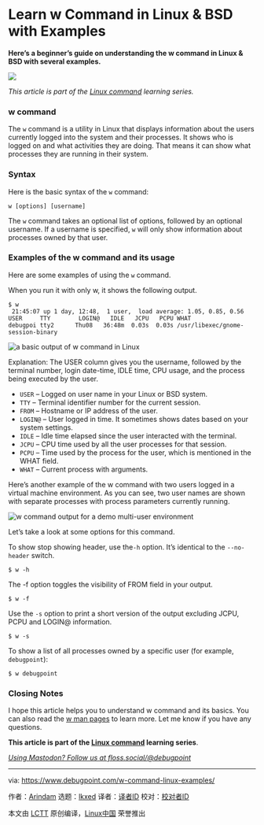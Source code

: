 [#]: subject: "Learn w Command in Linux & BSD with Examples"
[#]: via: "https://www.debugpoint.com/w-command-linux-examples/"
[#]: author: "Arindam https://www.debugpoint.com/author/admin1/"
[#]: collector: "lkxed"
[#]: translator: " "
[#]: reviewer: " "
[#]: publisher: " "
[#]: url: " "

Learn w Command in Linux & BSD with Examples
======

**Here’s a beginner’s guide on understanding the w command in Linux & BSD with several examples.**

![][1]

_This article is part of the [Linux command][2] learning series._

### w command

The `w` command is a utility in Linux that displays information about the users currently logged into the system and their processes. It shows who is logged on and what activities they are doing. That means it can show what processes they are running in their system.

### Syntax

Here is the basic syntax of the `w` command:

```
w [options] [username]
```

The `w` command takes an optional list of options, followed by an optional username. If a username is specified, `w` will only show information about processes owned by that user.

### Examples of the w command and its usage

Here are some examples of using the `w` command.

When you run it with only w, it shows the following output.

```
$ w
 21:45:07 up 1 day, 12:48,  1 user,  load average: 1.05, 0.85, 0.56
USER     TTY        LOGIN@   IDLE   JCPU   PCPU WHAT
debugpoi tty2      Thu08   36:48m  0.03s  0.03s /usr/libexec/gnome-session-binary
```

![a basic output of w command in Linux][3]

Explanation: The USER column gives you the username, followed by the terminal number, login date-time, IDLE time, CPU usage, and the process being executed by the user.

- `USER` – Logged on user name in your Linux or BSD system.
- `TTY` – Terminal identifier number for the current session.
- `FROM` – Hostname or IP address of the user.
- `LOGIN@` – User logged in time. It sometimes shows dates based on your system settings.
- `IDLE` – Idle time elapsed since the user interacted with the terminal.
- `JCPU` – CPU time used by all the user processes for that session.
- `PCPU` – Time used by the process for the user, which is mentioned in the WHAT field.
- `WHAT` – Current process with arguments.

Here’s another example of the w command with two users logged in a virtual machine environment. As you can see, two user names are shown with separate processes with process parameters currently running.

![w command output for a demo multi-user environment][4]

Let’s take a look at some options for this command.

To show stop showing header, use the`-h` option. It’s identical to the `--no-header` switch.

```
$ w -h
```

The -f option toggles the visibility of FROM field in your output.

```
$ w -f
```

Use the `-s` option to print a short version of the output excluding JCPU, PCPU and LOGIN@ information.

```
$ w -s
```

To show a list of all processes owned by a specific user (for example, `debugpoint`):

```
$ w debugpoint
```

### Closing Notes

I hope this article helps you to understand w command and its basics. You can also read the [w man pages][5] to learn more. Let me know if you have any questions.

**This article is part of the [Linux command][2] learning series**.

[_Using Mastodon? Follow us at floss.social/@debugpoint_][6]

--------------------------------------------------------------------------------

via: https://www.debugpoint.com/w-command-linux-examples/

作者：[Arindam][a]
选题：[lkxed][b]
译者：[译者ID](https://github.com/译者ID)
校对：[校对者ID](https://github.com/校对者ID)

本文由 [LCTT](https://github.com/LCTT/TranslateProject) 原创编译，[Linux中国](https://linux.cn/) 荣誉推出

[a]: https://www.debugpoint.com/author/admin1/
[b]: https://github.com/lkxed
[1]: https://www.debugpoint.com/wp-content/uploads/2023/01/whead.jpg
[2]: https://www.debugpoint.com/category/linux-commands
[3]: https://www.debugpoint.com/wp-content/uploads/2023/01/a-basic-outout-of-w-command-in-Linux.jpg
[4]: https://www.debugpoint.com/wp-content/uploads/2023/01/w-command-output-for-a-demo-multi-user-environment.jpg
[5]: https://linux.die.net/man/1/w
[6]: https://floss.social/@debugpoint
